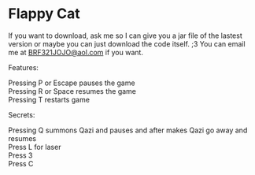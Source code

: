 # Flappy Cat

If you want to download, ask me so I can give you a jar file of the lastest version or maybe you can just download the code itself. ;3
You can email me at BRF321JOJO@aol.com if you want.

Features:

Pressing P or Escape pauses the game  
Pressing R or Space resumes the game  
Pressing T restarts game  

Secrets:

Pressing Q summons Qazi and pauses and after makes Qazi go away and resumes   
Press L for laser   
Press 3  
Press C 
